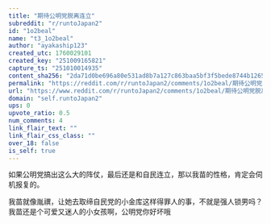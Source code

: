 ```yaml
---
title: "期待公明党脱离连立"
subreddit: "r/runtoJapan2"
id: "1o2beal"
name: "t3_1o2beal"
author: "ayakaship123"
created_utc: 1760029101
created_key: "251009165821"
capture_ts: "251010014935"
content_sha256: "2da71d0be696a80e531ad8b7a127c863baa5bf3f5bede8744b1265ec3e7f72b0"
permalink: "https://reddit.com/r/runtoJapan2/comments/1o2beal/期待公明党脱离连立/"
url: "https://www.reddit.com/r/runtoJapan2/comments/1o2beal/期待公明党脱离连立/"
domain: "self.runtoJapan2"
ups: 0
upvote_ratio: 0.5
num_comments: 4
link_flair_text: ""
link_flair_css_class: ""
over_18: false
is_self: true
---
```


如果公明党搞出这么大的阵仗，最后还是和自民连立，那以我苗的性格，肯定会伺机报复的。

我苗就像胤禩，让她去取缔自民党的小金库这样得罪人的事，不就是强人锁男吗？我苗还是个可爱又迷人的小女孩啊，公明党你好坏哦
